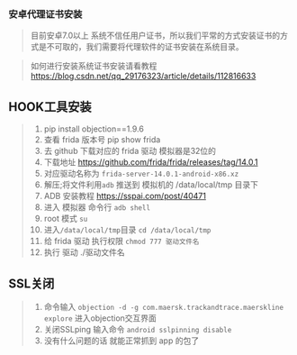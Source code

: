 ### 安卓代理证书安装
> 目前安卓7.0以上 系统不信任用户证书，所以我们平常的方式安装证书的方式是不可取的，我们需要将代理软件的证书安装在系统目录。

> 如何进行安装系统证书安装请看教程 https://blog.csdn.net/qq_29176323/article/details/112816633


## HOOK工具安装
> 1. pip install objection==1.9.6
> 2. 查看 frida 版本号 pip show frida
> 3. 去 github 下载对应的 frida 驱动 模拟器是32位的
> 4. 下载地址 https://github.com/frida/frida/releases/tag/14.0.1
> 5. 对应驱动名称为  `frida-server-14.0.1-android-x86.xz`
> 6. 解压;将文件利用`adb` 推送到 模拟机的 /data/local/tmp 目录下
> 7. ADB 安装教程 https://sspai.com/post/40471
> 8. 进入 模拟器 命令行 `adb shell`
> 9. root 模式 `su`
> 10. 进入`/data/local/tmp`目录 `cd /data/local/tmp`
> 11. 给 frida 驱动 执行权限 `chmod 777 驱动文件名` 
> 12. 执行 驱动  ./驱动文件名


## SSL关闭
> 1. 命令输入 `objection -d -g com.maersk.trackandtrace.maerskline explore` 进入objection交互界面
> 2. 关闭SSLping 输入命令 `android sslpinning disable`
> 3. 没有什么问题的话 就能正常抓到 app 的包了
